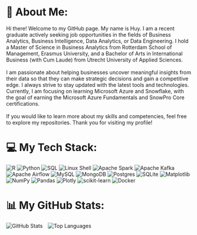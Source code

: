 # 💫 About Me:
Hi there! Welcome to my GitHub page. My name is Huy. I am a recent graduate actively seeking job opportunities in the fields of Business Analytics, Business Intelligence, Data Analytics, or Data Engineering. I hold a Master of Science in Business Analytics from Rotterdam School of Management, Erasmus University, and a Bachelor of Arts in International Business (with Cum Laude) from Utrecht University of Applied Sciences.<br><br>I am passionate about helping businesses uncover meaningful insights from their data so that they can make strategic decisions and gain a competitive edge. I always strive to stay updated with the latest tools and technologies. Currently, I am focusing on learning Microsoft Azure and Snowflake, with the goal of earning the Microsoft Azure Fundamentals and SnowPro Core certifications.<br><br>If you would like to learn more about my skills and competencies, feel free to explore my repositories. Thank you for visiting my profile!

# 💻 My Tech Stack:
![R](https://img.shields.io/badge/r-%23276DC3.svg?style=for-the-badge&logo=r&logoColor=white) ![Python](https://img.shields.io/badge/python-3670A0?style=for-the-badge&logo=python&logoColor=ffdd54) ![SQL](https://img.shields.io/badge/SQL-%2307405e.svg?style=for-the-badge&logo=sql&logoColor=white) ![Linux Shell](https://img.shields.io/badge/Linux%20Shell-%23FCC624.svg?style=for-the-badge&logo=linux&logoColor=black) ![Apache Spark](https://img.shields.io/badge/Apache%20Spark-FDEE21?style=for-the-badge&logo=apachespark&logoColor=black) ![Apache Kafka](https://img.shields.io/badge/Apache%20Kafka-000?style=for-the-badge&logo=apachekafka) ![Apache Airflow](https://img.shields.io/badge/Apache%20Airflow-017CEE?style=for-the-badge&logo=Apache%20Airflow&logoColor=white) ![MySQL](https://img.shields.io/badge/mysql-4479A1.svg?style=for-the-badge&logo=mysql&logoColor=white) ![MongoDB](https://img.shields.io/badge/MongoDB-%234ea94b.svg?style=for-the-badge&logo=mongodb&logoColor=white) ![Postgres](https://img.shields.io/badge/postgres-%23316192.svg?style=for-the-badge&logo=postgresql&logoColor=white) ![SQLite](https://img.shields.io/badge/sqlite-%2307405e.svg?style=for-the-badge&logo=sqlite&logoColor=white) ![Matplotlib](https://img.shields.io/badge/Matplotlib-%23ffffff.svg?style=for-the-badge&logo=Matplotlib&logoColor=black) ![NumPy](https://img.shields.io/badge/numpy-%23013243.svg?style=for-the-badge&logo=numpy&logoColor=white) ![Pandas](https://img.shields.io/badge/pandas-%23150458.svg?style=for-the-badge&logo=pandas&logoColor=white) ![Plotly](https://img.shields.io/badge/Plotly-%233F4F75.svg?style=for-the-badge&logo=plotly&logoColor=white) ![scikit-learn](https://img.shields.io/badge/scikit--learn-%23F7931E.svg?style=for-the-badge&logo=scikit-learn&logoColor=white) ![Docker](https://img.shields.io/badge/docker-%230db7ed.svg?style=for-the-badge&logo=docker&logoColor=white)

# 📊 My GitHub Stats:
<div>
  <img src="https://github-readme-stats.vercel.app/api?username=HuyNgo171099&theme=default_repocard&hide_border=false&include_all_commits=true&count_private=true" alt="GitHub Stats" style="display:inline-block; margin-right:10px;"/>
  <img src="https://github-readme-stats.vercel.app/api/top-langs/?username=HuyNgo171099&theme=default_repocard&hide_border=false&include_all_commits=true&count_private=true&layout=compact" alt="Top Languages" style="display:inline-block;"/>
</div>

<!-- Proudly created with GPRM ( https://gprm.itsvg.in ) -->
